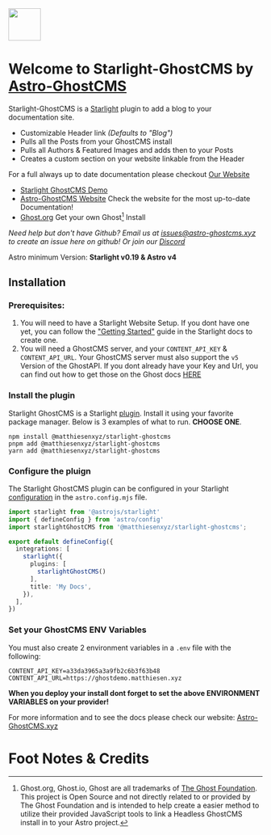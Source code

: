 <img src="https://ghostdemo.matthiesen.xyz/content/images/size/w50/2024/01/logo-1.png" width="64px" />

# Welcome to Starlight-GhostCMS by [Astro-GhostCMS](https://astro-ghostcms.xyz)

Starlight-GhostCMS is a [Starlight](https://starlight.astro.build/) plugin to add a blog to your documentation site.

- Customizable Header link *(Defaults to "Blog")*
- Pulls all the Posts from your GhostCMS install
- Pulls all Authors & Featured Images and adds then to your Posts
- Creates a custom section on your website linkable from the Header

For a full always up to date documentation please checkout [Our Website](https://astro-ghostcms.xyz)

- [Starlight GhostCMS Demo](https://starlightdemo.astro-ghostcms.xyz/)
- [Astro-GhostCMS Website](https://astro-ghostcms.xyz) Check the website for the most up-to-date Documentation!
- [Ghost.org](https://ghost.org) Get your own Ghost[^1] Install

*Need help but don't have Github? Email us at [issues@astro-ghostcms.xyz](mailto:issues@astroghostcms.xyz) to create an issue here on github! Or join our [Discord](https://discord.gg/u7NZqUyeAR)*

Astro minimum Version: **Starlight v0.19 & Astro v4**

## Installation

### Prerequisites: 

1. You will need to have a Starlight Website Setup.  If you dont have one yet, you can follow the ["Getting Started"](https://starlight.astro.build/getting-started) guide in the Starlight docs to create one.
2. You will need a GhostCMS server, and your `CONTENT_API_KEY` & `CONTENT_API_URL`.  Your GhostCMS server must also support the `v5` Version of the GhostAPI.  If you dont already have your Key and Url, you can find out how to get those on the Ghost docs [HERE](https://ghost.org/docs/content-api/)

### Install the plugin

Starlight GhostCMS is a Starlight [plugin](https://starlight.astro.build/reference/plugins/).  Install it using your favorite package manager.  Below is 3 examples of what to run.  **CHOOSE ONE**.

```
npm install @matthiesenxyz/starlight-ghostcms
pnpm add @matthiesenxyz/starlight-ghostcms
yarn add @matthiesenxyz/starlight-ghostcms
```

### Configure the pluign

The Starlight GhostCMS plugin can be configured in your Starlight [configuration](https://starlight.astro.build/reference/configuration/#plugins) in the `astro.config.mjs` file.

```ts
import starlight from '@astrojs/starlight'
import { defineConfig } from 'astro/config'
import starlightGhostCMS from '@matthiesenxyz/starlight-ghostcms';

export default defineConfig({
  integrations: [
    starlight({
      plugins: [
        starlightGhostCMS()
      ],
      title: 'My Docs',
    }),
  ],
})
```

### Set your GhostCMS ENV Variables

You must also create 2 environment variables in a `.env` file with the following:

```env
CONTENT_API_KEY=a33da3965a3a9fb2c6b3f63b48
CONTENT_API_URL=https://ghostdemo.matthiesen.xyz
```

**When you deploy your install dont forget to set the above ENVIRONMENT VARIABLES on your provider!**


For more information and to see the docs please check our website: [Astro-GhostCMS.xyz](https://astro-ghostcms.xyz)

# Foot Notes & Credits

[^1]: Ghost.org, Ghost.io, Ghost are all trademarks of [The Ghost Foundation](https://ghost.org/). This project is Open Source and not directly related to or provided by The Ghost Foundation and is intended to help create a easier method to utilize their provided JavaScript tools to link a Headless GhostCMS install in to your Astro project.

